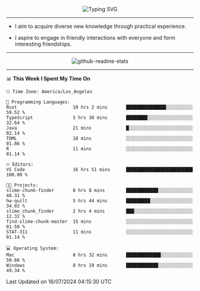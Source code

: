 <p align="center">
  <img src="https://readme-typing-svg.demolab.com?font=Fira+Code&weight=500&size=32&duration=2500&pause=1600&center=true&vCenter=true&random=false&width=1024&height=64&lines=Hi+there+%F0%9F%91%8B;I'm+delighted+you+could+make+it+here+%F0%9F%8E%89;I'm+Harry%2C+a+college+student+still+finding+my+way" alt="Typing SVG" />
</p>


---


- I aim to acquire diverse new knowledge through practical experience.

- I aspire to engage in friendly interactions with everyone and form interesting friendships.


---


<p align="center">
  <img src="https://github-readme-stats.vercel.app/api?username=Harry-Jing&show_icons=true" alt="github-readme-stats"/>
</p>


---

<!--START_SECTION:waka-->
📊 **This Week I Spent My Time On** 

```text
🕑︎ Time Zone: America/Los_Angeles

💬 Programming Languages: 
Rust                     10 hrs 2 mins       ███████████████░░░░░░░░░░   59.52 % 
TypeScript               5 hrs 30 mins       ████████░░░░░░░░░░░░░░░░░   32.64 % 
Java                     21 mins             █░░░░░░░░░░░░░░░░░░░░░░░░   02.14 % 
TOML                     18 mins             ░░░░░░░░░░░░░░░░░░░░░░░░░   01.86 % 
R                        11 mins             ░░░░░░░░░░░░░░░░░░░░░░░░░   01.14 % 

🔥 Editors: 
VS Code                  16 hrs 51 mins      █████████████████████████   100.00 % 

🐱‍💻 Projects: 
slime-chunk-finder       8 hrs 8 mins        ████████████░░░░░░░░░░░░░   48.31 % 
hw-quilt                 5 hrs 44 mins       █████████░░░░░░░░░░░░░░░░   34.02 % 
slime_chunk_finder       2 hrs 4 mins        ███░░░░░░░░░░░░░░░░░░░░░░   12.32 % 
find-slime-chunk-master  15 mins             ░░░░░░░░░░░░░░░░░░░░░░░░░   01.50 % 
STAT-311                 11 mins             ░░░░░░░░░░░░░░░░░░░░░░░░░   01.14 % 

💻 Operating System: 
Mac                      8 hrs 32 mins       █████████████░░░░░░░░░░░░   50.66 % 
Windows                  8 hrs 19 mins       ████████████░░░░░░░░░░░░░   49.34 % 
```


 Last Updated on 16/07/2024 04:15:30 UTC
<!--END_SECTION:waka-->
